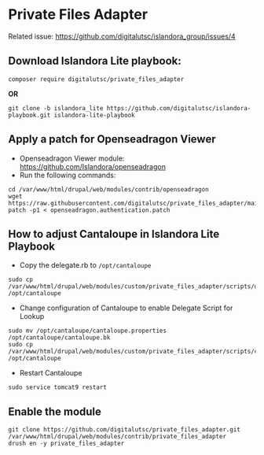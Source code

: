 # Private Files Adapter

Related issue: https://github.com/digitalutsc/islandora_group/issues/4

## Download Islandora Lite playbook: 

````
composer require digitalutsc/private_files_adapter
````

**OR**

````
git clone -b islandora_lite https://github.com/digitalutsc/islandora-playbook.git islandora-lite-playbook
````

## Apply a patch for Openseadragon Viewer

* Openseadragon Viewer module: https://github.com/Islandora/openseadragon
* Run the following commands: 

````  
cd /var/www/html/drupal/web/modules/contrib/openseadragon  
wget https://raw.githubusercontent.com/digitalutsc/private_files_adapter/main/scripts/openseadragon.authentication.patch
patch -p1 < openseadragon.authentication.patch
````

## How to adjust Cantaloupe in Islandora Lite Playbook

* Copy the delegate.rb to `/opt/cantaloupe`

````
sudo cp /var/www/html/drupal/web/modules/custom/private_files_adapter/scripts/delegates.rb /opt/cantaloupe
````

* Change configuration of Cantaloupe to enable Delegate Script for Lookup 

````
sudo mv /opt/cantaloupe/cantaloupe.properties /opt/cantaloupe/cantaloupe.bk
sudo cp /var/www/html/drupal/web/modules/custom/private_files_adapter/scripts/cantaloupe.properties /opt/cantaloupe
````

* Restart Cantaloupe

````
sudo service tomcat9 restart
````

## Enable the module

```` 
git clone https://github.com/digitalutsc/private_files_adapter.git /var/www/html/drupal/web/modules/contrib/private_files_adapter
drush en -y private_files_adapter
````
